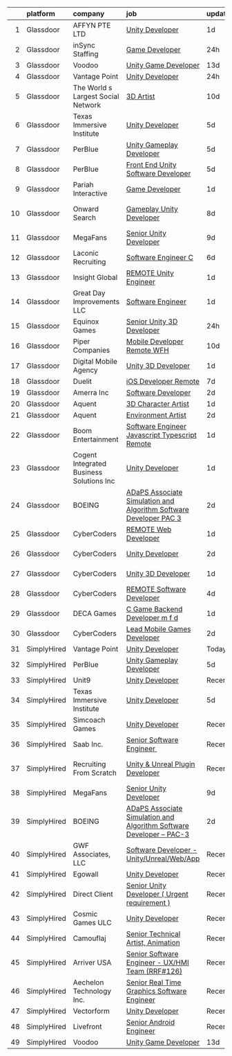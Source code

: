

|    | platform    | company                                  | job                                                                                                                                                                                                                                                                                                                                                                                                                                                                                                                                                                                                                                                                                                                                                                                                                                                                                                                                                                                                                                                                                                                                                                                                                                                                                                                                                                                                | update_time   | location                    |
|---:|:------------|:-----------------------------------------|:---------------------------------------------------------------------------------------------------------------------------------------------------------------------------------------------------------------------------------------------------------------------------------------------------------------------------------------------------------------------------------------------------------------------------------------------------------------------------------------------------------------------------------------------------------------------------------------------------------------------------------------------------------------------------------------------------------------------------------------------------------------------------------------------------------------------------------------------------------------------------------------------------------------------------------------------------------------------------------------------------------------------------------------------------------------------------------------------------------------------------------------------------------------------------------------------------------------------------------------------------------------------------------------------------------------------------------------------------------------------------------------------------|:--------------|:----------------------------|
|  1 | Glassdoor   | AFFYN PTE  LTD                           | [Unity Developer](https://www.glassdoor.com/partner/jobListing.htm?pos=124&ao=1136043&s=58&guid=00000181285355e4bee125ab98a47cfe&src=GD_JOB_AD&t=SR&vt=w&cs=1_07630c58&cb=1654238959447&jobListingId=1007910100781&jrtk=3-0-1g4k56lgjq6lp801-1g4k56lh1mfoh800-aa5aa916dd6afc97-)                                                                                                                                                                                                                                                                                                                                                                                                                                                                                                                                                                                                                                                                                                                                                                                                                                                                                                                                                                                                                                                                                                                   | 1d            | Marina, CA                  |
|  2 | Glassdoor   | inSync Staffing                          | [Game Developer](https://www.glassdoor.com/partner/jobListing.htm?pos=111&ao=1110586&s=58&guid=00000181285355e4bee125ab98a47cfe&src=GD_JOB_AD&t=SR&vt=w&ea=1&cs=1_31abbd30&cb=1654238959446&jobListingId=1007913781792&cpc=451933188B21919D&jrtk=3-0-1g4k56lgjq6lp801-1g4k56lh1mfoh800-f45c933cf78fb912--6NYlbfkN0DkPptDrJXidHbiX_cAZqY1TBO6BcohTQUDFYyXRozAXCnWqtX7QyrzcYv9EndguHUMe5e34G5hqJZCj02yAPsjPLvd4PCBbkdH4hI0Pw6Js5fALosYwq-iJdXZokEfU_p6rf-wUBC7DY-8EKPNlH_JMkMmIOFqW98OX8rBvFbe0Ulta90BhOBptMFUSl3GLS0a_9GezNDfMZJGPiXgox-TffaxjH8rsiIEyefNaxNBOQIRGGiOgkiG3yQeTR5zED9-N4MurPowAEc-gSitJ4gwQcPt0aea8CUoT-QE_eitB4_hi075tqz9a28ebRbYdoQUzWaUCdkOpnH-eVK8PwJSfYV-l53EE3ZKZX1IsB7BG_Q6rmYtWNZ09gmBFrAO0XZDZNMLilkMrPv2OT_F7q9Ptx9WbJwLjJ8BoIZPJkwzQntjp6yUaa8yRyTF7G3ax-Stod_2wlymVleQZw23b6lbVkPnDuzCK0az8dPnE-YphkLnQaBDBq8_u1lplKeFhfW8v4gEUZ-VljEGUY8UhHCm)                                                                                                                                                                                                                                                                                                                                                                                                                                                                                                                          | 24h           | Remote                      |
|  3 | Glassdoor   | Voodoo                                   | [Unity Game Developer](https://www.glassdoor.com/partner/jobListing.htm?pos=122&ao=1136043&s=58&guid=00000181285355e4bee125ab98a47cfe&src=GD_JOB_AD&t=SR&vt=w&cs=1_526a9908&cb=1654238959447&jobListingId=1007879736673&jrtk=3-0-1g4k56lgjq6lp801-1g4k56lh1mfoh800-37642d3b2d11987d-)                                                                                                                                                                                                                                                                                                                                                                                                                                                                                                                                                                                                                                                                                                                                                                                                                                                                                                                                                                                                                                                                                                              | 13d           | Remote                      |
|  4 | Glassdoor   | Vantage Point                            | [Unity Developer](https://www.glassdoor.com/partner/jobListing.htm?pos=101&ao=1110586&s=58&guid=00000181285355e4bee125ab98a47cfe&src=GD_JOB_AD&t=SR&vt=w&ea=1&cs=1_dbd6d7e3&cb=1654238959444&jobListingId=1007914513475&cpc=4050D81B60456B41&jrtk=3-0-1g4k56lgjq6lp801-1g4k56lh1mfoh800-5f6a5bb7afd8a25d--6NYlbfkN0DeXU0vMxLyKhfauY-dgUBa_3v1DHLtGGo4EP_Dl8CiY1CXhE0AlsdbVFi217QXqMdGX8XpZwd7dli5QRl1Ybi3GhgSx4ylGhhmjTDgpErIlSRa1iJ5CgUBp1W_usxbU2HYzItYJoxx_Pvc9NvwccUiQ4D8QAxNiQOXwI-TWHFzrcXifay3jPkPkfyL_1sQOG8Fvdf6JhLLHA9dZfnanXOoRu4a1X8aNnlo1IoG5rzzYz7xQwF2IkJ58KuDR-uR_jlE807AEPhE4Q_GO0Nhz7gTUD5TrA3RwszkXMhnGNQDO2sWLqfBhM24SbDaAInXqBV8Jbs8qPUYKREH4o6t4al932AbZgshSPO1kr0YoyywMheY9nlOpq8ZIy8hYqFOtaMZYbaZaw-PMAvbVe2m5-ztQ9IB3lxUHS9Pk1pS_ylYTgSAvvloXy23W86eyqUJ-Pjz1bKcpdxZlvWqHQ1a5VDT0zBg3H3fYvQYWnXZbi8DXEhBpJYtZGkjZy4gPcvjZBhym9axKtsm4A%3D%3D)                                                                                                                                                                                                                                                                                                                                                                                                                                                                                                                             | 24h           | Remote                      |
|  5 | Glassdoor   | The World s Largest Social Network       | [3D Artist](https://www.glassdoor.com/partner/jobListing.htm?pos=118&ao=1110586&s=58&guid=00000181285355e4bee125ab98a47cfe&src=GD_JOB_AD&t=SR&vt=w&ea=1&cs=1_2a8f2554&cb=1654238959447&jobListingId=1007887320014&cpc=9908D8D4413DBB8A&jrtk=3-0-1g4k56lgjq6lp801-1g4k56lh1mfoh800-5a9b5b0777c65463--6NYlbfkN0DSgjPPcnEdvoK3uuxfISLALE6pB1FR7YSHOr_tSg5_QGIhoz_2VqUepdcKLBLI_zS2blUDbD7HHtjy1zKC_nmU-WXsTEr0zUGrzPJlaAdyCnT4m7SFmb2u7B4QI22uFENgKBdGeJpQrBaDSPonRTJFynOiHdeaKH7RCKR4zL4zhEfeWF35rSkYXYlj1R9iHWFFcbGsOnjlVx8gnrn83PZDKrM-R0qIW3zREDvpN29C9cLm9sycqtadIsoYmM2f8wV8SKts2TLwK9_ZzrmNeI_IVUU4FL2Y-MVZ9Ra9IptOBXXoPUS2LCrrQCyuaiCCkjHcvr8nQY3pc8LW_C1NBvFWnKAd9InvoAKcz6VZA-8xMvKwaCSVKPjORtai5dNgoTW4HoF-ObkwX2laXE9IHq86EvyTBOvL3f_Kn54m0IbTPkLCKDHh1ZeD2g7RhOaedE1OT1-3p49JlvyuUUjY4dKmjkaFKzfpRGdI8N2aWkAlsg-fJB52mD6pT8TVMeevGnZDYocxvx3_ji4EYCcHU6szINcyE_cgQ6E4J8DD4J-F_YMmG0B-AquoRSb_h7mgpWXomZyN-oKCjw%3D%3D)                                                                                                                                                                                                                                                                                                                                                                                                                                                                   | 10d           | Menlo Park, CA              |
|  6 | Glassdoor   | Texas Immersive Institute                | [Unity Developer](https://www.glassdoor.com/partner/jobListing.htm?pos=119&ao=1136043&s=58&guid=00000181285355e4bee125ab98a47cfe&src=GD_JOB_AD&t=SR&vt=w&ea=1&cs=1_796471fa&cb=1654238959447&jobListingId=1007900253279&jrtk=3-0-1g4k56lgjq6lp801-1g4k56lh1mfoh800-36c1e5a380a31356-)                                                                                                                                                                                                                                                                                                                                                                                                                                                                                                                                                                                                                                                                                                                                                                                                                                                                                                                                                                                                                                                                                                              | 5d            | Remote                      |
|  7 | Glassdoor   | PerBlue                                  | [Unity Gameplay Developer](https://www.glassdoor.com/partner/jobListing.htm?pos=121&ao=1136043&s=58&guid=00000181285355e4bee125ab98a47cfe&src=GD_JOB_AD&t=SR&vt=w&ea=1&cs=1_7a08ad81&cb=1654238959447&jobListingId=1007900012660&jrtk=3-0-1g4k56lgjq6lp801-1g4k56lh1mfoh800-593582ce072f9faa-)                                                                                                                                                                                                                                                                                                                                                                                                                                                                                                                                                                                                                                                                                                                                                                                                                                                                                                                                                                                                                                                                                                     | 5d            | Madison, WI                 |
|  8 | Glassdoor   | PerBlue                                  | [Front End Unity Software Developer](https://www.glassdoor.com/partner/jobListing.htm?pos=123&ao=1136043&s=58&guid=00000181285355e4bee125ab98a47cfe&src=GD_JOB_AD&t=SR&vt=w&ea=1&cs=1_2d1681c6&cb=1654238959447&jobListingId=1007900012677&jrtk=3-0-1g4k56lgjq6lp801-1g4k56lh1mfoh800-256a94bc436b735d-)                                                                                                                                                                                                                                                                                                                                                                                                                                                                                                                                                                                                                                                                                                                                                                                                                                                                                                                                                                                                                                                                                           | 5d            | Madison, WI                 |
|  9 | Glassdoor   | Pariah Interactive                       | [Game Developer](https://www.glassdoor.com/partner/jobListing.htm?pos=104&ao=1110586&s=58&guid=00000181285355e4bee125ab98a47cfe&src=GD_JOB_AD&t=SR&vt=w&ea=1&cs=1_dd66ad64&cb=1654238959445&jobListingId=1007910497616&cpc=81AAE51C33FDE227&jrtk=3-0-1g4k56lgjq6lp801-1g4k56lh1mfoh800-4d2685c642961731--6NYlbfkN0BBGG9LMNqL16EzDx9S3nKk4b6IwprgSJginr0DZD_oW-LxatidhHjS4P3_5EjShmhzwsonSR2_V2F8JMWJbwjba8XWc5lwGNhNl4SNeOpHYBRFuSPhRIt78DK3aF4WVE-4y1fkn_xFbWj6yS-mZSJPHrU9M6MHJOf6odO2OrWxSU9hPiLT1c1Xr2svOeZ8ktt30rEVDa07TEbZr0sUGjxNTowAu1AyDH71ygoYNwE83iC9yMi5jPO0hAm13XjlBrb8fz5xiowOdJd_1YgP1VD-j4_3XxeSMuEHxjxJYffk43jIA4yPNPTnemwaOgVfqC0GZyMBqnrsQ1xcYZTEALu2TTwGYfOEPiKQ0cg5oBrcZno7xOhubVWHS68ta0kcPZaHRoGniM9O3rIAwfEWFhjLOxfklzF6GwbaDqo0tS6YCpC5dTiToPpSpRMCH3gYOTZUlFuCClWVIf3gO34C85ZAmsI8Vlwqk-Su1y6kebWi9d2JS6JL23gYjZ1sX9PPloLsa83l0ROlQQ%3D%3D)                                                                                                                                                                                                                                                                                                                                                                                                                                                                                                                              | 1d            | Brooklyn, NY                |
| 10 | Glassdoor   | Onward Search                            | [Gameplay Unity Developer](https://www.glassdoor.com/partner/jobListing.htm?pos=116&ao=1110586&s=58&guid=00000181285355e4bee125ab98a47cfe&src=GD_JOB_AD&t=SR&vt=w&cs=1_2eac3cc0&cb=1654238959446&jobListingId=1007892491440&cpc=AC285F3A3ECA6BB0&jrtk=3-0-1g4k56lgjq6lp801-1g4k56lh1mfoh800-604ec7c89dc00296--6NYlbfkN0B7YoEZZ2QAGDyEGGmBPAUWSHc1Mt3sMCn9FehKcWA3w0R0aH9tn_iPRPZmwuOkWsw66kNGM0BlqXSZ4xyJaYDjvZgbCZWBkYIzGWY2nu3DcjBGMO3tZN6ViFnuXTmYnBqcKsGG3AjiyS8hp-XMjd9EmGDp9HruRT-R-rnhg5ItCjnjTdWjk6j8r5izYvqRP6RNnZFFdSCRusvVeloHONmbj7xJHJQFW-yvsRE6OxmhZMJE_C2blfvlBQltfqTIMcgKB1fOTIlQf_90z59r4rlYx6NjLR0EP50rJOYkyMl-CmqR2hS7a211-hefHkZhHLVK4q5_C2U_S1GQVcWNBp47ZEUZJPrHuQrLYlXlUG6EGUmROhxT1For2DuCeGTit7UgvGgV7sX4QolxCZF5X0FsrUCJv7z6cQmsyBd-yqhIrlVCMviWCIFoEVASPAtKOf4j9xMbvzxJZ8ibcSN1RsEUqlAwX-ZY323HWhTcz1ShVSQCNH7ly3FFr9Zb5-oZgCImXuUrM7qRA8cfmHliUx8nlaceDQaiXrJbl-VhuAvksXYC-RK75oGIFuxYzjznQJyV4oJR-naSiGlDMewUOrKvPL-sRhw2gK0CdiB3-vI9hFd4MVmPTP3-Wwg_c9kqaYZhuY81pkZhX3zGNPXYpCXMf_nQjiINpxz10j1UIHvjZ_S3ehAzwgRlBoV0c8cdx9_1Ht9FUrOcOBd7_LfWPoO4GgMolXxPw7qM7HVcpsUWG5U--es_W2ioDsHO6_vmaAubESvNGaRumWNnTGFi4oQ1sdMsNxdyX8x0Z-XyOhjriuXndjzydSgKj_8YAgWWXdhYuiyOUI8HaBHApu9G6oDmhOomUKSsxBRyw_nYjvAQWmbLvMQKzu88fN5miMGfQWsV8JJWRuc8x_uS_Iw8zP46GCa5RcozSweZ0FqMQO06YIHQcuei0IVrwdrM7teVCWVGSLqPxnbHd82GB4ia0X8USgwVKjOZU4dwtwXTjWWgr_Tyxrmsjzu1)                     | 8d            | San Francisco, CA           |
| 11 | Glassdoor   | MegaFans                                 | [Senior Unity Developer](https://www.glassdoor.com/partner/jobListing.htm?pos=127&ao=1136043&s=58&guid=00000181285355e4bee125ab98a47cfe&src=GD_JOB_AD&t=SR&vt=w&ea=1&cs=1_30ec7a25&cb=1654238959447&jobListingId=1007890065982&jrtk=3-0-1g4k56lgjq6lp801-1g4k56lh1mfoh800-7494c105188b1235-)                                                                                                                                                                                                                                                                                                                                                                                                                                                                                                                                                                                                                                                                                                                                                                                                                                                                                                                                                                                                                                                                                                       | 9d            | Remote                      |
| 12 | Glassdoor   | Laconic Recruiting                       | [Software Engineer  C   ](https://www.glassdoor.com/partner/jobListing.htm?pos=106&ao=1110586&s=58&guid=00000181285355e4bee125ab98a47cfe&src=GD_JOB_AD&t=SR&vt=w&ea=1&cs=1_bb10e995&cb=1654238959445&jobListingId=1007899482942&cpc=7AD1D84939BBEEF3&jrtk=3-0-1g4k56lgjq6lp801-1g4k56lh1mfoh800-d3d5f11a58f05af0--6NYlbfkN0DdJbhHBYXEWBLZdlxQXj7QWc-IkEPIf_iUNPDm2ENCvRHUS7W1up0zPBxDpmq6uAtdH4NL6Tm1UwnrV7kFFCnByOLNCf28EAHMyAKzR60nL1ukxPLfOTq0gqYGMzvn0fWcViRrRuISyudvTj-a-fXWbP5bFxtD-HymbWGzvwdEoc-35d-rPFjbo9zx8oKVBoWuHycHa7sa7E8OLt7CvZdD30Bl_z9aQXHP08Wo3-nkngq2VGbekSnwxNX4Gh9CxJAkBUEYOhDDke5ytravtinvncl4F-5TvGmIyAQlo1YbFPuTS-aRP1DELH5JQr4mvnwo3YkK0XFOkXhkFbbp6rVq5iKPqKwtzSvYVQkqd10CEEEgStm7uMxdLQiyBUzPwL0QVIBra4xsr5-ZQHAX7ZdHl4kJic2J2nn2XBqUX2fXLIoZ4LqwstGLIsCK6IuWv2vvJPlRS5FVSONirQBREhFajyX6QHKJn3dFA5TdkMAP2bbnn0B5faiymsMZKp6llNEWGHmLUllKCQ%3D%3D)                                                                                                                                                                                                                                                                                                                                                                                                                                                                                                                     | 6d            | Remote                      |
| 13 | Glassdoor   | Insight Global                           | [REMOTE Unity Engineer](https://www.glassdoor.com/partner/jobListing.htm?pos=117&ao=1110586&s=58&guid=00000181285355e4bee125ab98a47cfe&src=GD_JOB_AD&t=SR&vt=w&cs=1_7f1adc09&cb=1654238959446&jobListingId=1007909793749&cpc=F41FEAB56D215062&jrtk=3-0-1g4k56lgjq6lp801-1g4k56lh1mfoh800-23fc2363979a054e--6NYlbfkN0BKkHZu3wF05EeDimN_p6sYpKCMArvwa95YdH7UpkaBCqc7l59Erwqcl6jKZ7tqOrxmefIRXxWnyeBbFRn6G6RcUVOV2IBPUD-fLG3BjzGcxXwK6QKuYGoeR5bzwx1WDg0eD_g4A7Mkea2uiBidZ5jEaP8d-sMZHMfHuBFa6Y9wmDjpnaKwwa3MfpLdfceVuZWNg-I0gs7Ud5HN4a3WfLJlntOZwar6djUdpju0houmO6iohVIwHxlCqCIjQrzKATHXKHRngj18dWg8gHmE8ulmV180oQ0sHQakzxoGSPp40l2HpGvvPQ1fF6ZGxAdq2GXEd5leTxEw267keFmsvYlA-U2p69fbv3ma2XW62YgZqupujYoq5Ttw9OENLXAG0zkOPBLwB9DQj80qSdJG8Tjwdbi0NEbLZxD9YbrkD5uF77JafpgjY7eZWPpobj99zUxq32hhEtLuK2Cs8iEo8MzrQ-JWkwyQOgOBDJ6ZKlf8Bw%3D%3D)                                                                                                                                                                                                                                                                                                                                                                                                                                                                                                                                                            | 1d            | Seattle, WA                 |
| 14 | Glassdoor   | Great Day Improvements  LLC              | [Software Engineer](https://www.glassdoor.com/partner/jobListing.htm?pos=105&ao=1110586&s=58&guid=00000181285355e4bee125ab98a47cfe&src=GD_JOB_AD&t=SR&vt=w&ea=1&cs=1_53f2574d&cb=1654238959445&jobListingId=1007910002571&cpc=CBEBA1A9D941894A&jrtk=3-0-1g4k56lgjq6lp801-1g4k56lh1mfoh800-40cf293fc832ad20--6NYlbfkN0DepSkZmd9etZKs9S0d-ba81MIsflNkxo8CMrzwVlxGKffwqYv9KSbY3YwSy8mr7qlfKwrpX1tGqAlMGHTKG5vdKhOnd7RQ5bu16nVWAuYedxR-0CxS_1Ve_JpQikDryyVfIBwZZfoTgaFWcniccyaYXz07bZD5z8oKazK65AeHSgMt-sQ6ufvPpsxZoHIOi48UJ574VwxUBHz_eYMcZTM1vrCpo-_n3yVgWTxAd1Ry7SqLgW16wS-5VOeUzjHPzTSZaytiuYMnFDcBPIVnZUOoTUJXmXcVtMcP-Ajtecbd1VGdpxZnUGR9QHhS5plfnuXMW_Iu8YXPrRDIiw6IES4ZxOf0yBGNXOza1XyhJIQ53pSD4oK8XsDTXHUBAvoW29MFr_FtBwRk4Qz4LMPBmJgA51oSylJxi4ySu1LFKBOxOFbhcN3cE65_yChhjYr_m4pvGXfYENrG01jXgQrkuyB6pWeD_X9IcNfPFRNILbz7QwMFct4qIV3nENomWamWdGf47MT3AEtbTw%3D%3D)                                                                                                                                                                                                                                                                                                                                                                                                                                                                                                                           | 1d            | Remote                      |
| 15 | Glassdoor   | Equinox Games                            | [Senior Unity 3D Developer](https://www.glassdoor.com/partner/jobListing.htm?pos=128&ao=1136043&s=58&guid=00000181285355e4bee125ab98a47cfe&src=GD_JOB_AD&t=SR&vt=w&ea=1&cs=1_afa0f470&cb=1654238959448&jobListingId=1007913510960&jrtk=3-0-1g4k56lgjq6lp801-1g4k56lh1mfoh800-2dd5ffe0e222d743-)                                                                                                                                                                                                                                                                                                                                                                                                                                                                                                                                                                                                                                                                                                                                                                                                                                                                                                                                                                                                                                                                                                    | 24h           | Remote                      |
| 16 | Glassdoor   | Piper Companies                          | [Mobile Developer   Remote  WFH](https://www.glassdoor.com/partner/jobListing.htm?pos=130&ao=1136043&s=58&guid=00000181285355e4bee125ab98a47cfe&src=GD_JOB_AD&t=SR&vt=w&cs=1_5c4a8c55&cb=1654238959448&jobListingId=1007886424421&jrtk=3-0-1g4k56lgjq6lp801-1g4k56lh1mfoh800-c0c12294601b41eb-)                                                                                                                                                                                                                                                                                                                                                                                                                                                                                                                                                                                                                                                                                                                                                                                                                                                                                                                                                                                                                                                                                                    | 10d           | Remote                      |
| 17 | Glassdoor   | Digital Mobile Agency                    | [Unity 3D Developer](https://www.glassdoor.com/partner/jobListing.htm?pos=120&ao=1136043&s=58&guid=00000181285355e4bee125ab98a47cfe&src=GD_JOB_AD&t=SR&vt=w&ea=1&cs=1_b10a0ed1&cb=1654238959447&jobListingId=1007909713890&jrtk=3-0-1g4k56lgjq6lp801-1g4k56lh1mfoh800-b2b1a5f14e6f4c14-)                                                                                                                                                                                                                                                                                                                                                                                                                                                                                                                                                                                                                                                                                                                                                                                                                                                                                                                                                                                                                                                                                                           | 1d            | Remote                      |
| 18 | Glassdoor   | Duelit                                   | [iOS Developer  Remote ](https://www.glassdoor.com/partner/jobListing.htm?pos=129&ao=1136043&s=58&guid=00000181285355e4bee125ab98a47cfe&src=GD_JOB_AD&t=SR&vt=w&ea=1&cs=1_58cd4bc7&cb=1654238959453&jobListingId=1007896669062&jrtk=3-0-1g4k56lgjq6lp801-1g4k56lh1mfoh800-a75a15999271123a-)                                                                                                                                                                                                                                                                                                                                                                                                                                                                                                                                                                                                                                                                                                                                                                                                                                                                                                                                                                                                                                                                                                       | 7d            | Remote                      |
| 19 | Glassdoor   | Amerra  Inc                              | [Software Developer](https://www.glassdoor.com/partner/jobListing.htm?pos=103&ao=1110586&s=58&guid=00000181285355e4bee125ab98a47cfe&src=GD_JOB_AD&t=SR&vt=w&ea=1&cs=1_ea3bbcd1&cb=1654238959445&jobListingId=1007906243841&cpc=01C0F35AFA5AA31B&jrtk=3-0-1g4k56lgjq6lp801-1g4k56lh1mfoh800-9ef227baf8ffa14c--6NYlbfkN0DeXU0vMxLyKhfauY-dgUBa_3v1DHLtGGo4EP_Dl8CiY1CXhE0AlsdbvIoezSfW94spN6Ttfkb_yGvEIuDXlmH8iiEKaQq0ylP4UWG1IEj-UcbCqKSdk3RcrQp0hMOrRFerS8Ytf7BLHGls7PPJxL-OJIGWDN2ygDkNbOCQ58A40a9bB_nzKJAAnVgn7er6Ik9LeA5QB-COfUu0m3Pul3TTTB_AMhEIg4prFfXOJQA0GsEOQxu3lTmVRd8w3ALWg-sVoDQHYQR3X9TA7T_3YsRp-lfcErh8eOn8zvL5roksG83tZhwVeAuajKuzYDR5H4ekPhhusXPOdhZkKSCmATvY1OH8JXx9iizwniiSXXPJgsbBJY1qhYG6Kr9aqECQ9lNyaG5qz0YXrT8G-JBWrp1dJkJg8mURmXOLqEFeMNoZbjFBhO-upEGQZJM3JR6PjyE3E0BAsR5xOPiz0z-MLL7iwne1WUCzxDGx0OPTbezsA6pdEzfGbPXAAbCl_XMyIJs%3D)                                                                                                                                                                                                                                                                                                                                                                                                                                                                                                                                        | 2d            | Houston, TX                 |
| 20 | Glassdoor   | Aquent                                   | [3D Character Artist](https://www.glassdoor.com/partner/jobListing.htm?pos=113&ao=1110586&s=58&guid=00000181285355e4bee125ab98a47cfe&src=GD_JOB_AD&t=SR&vt=w&cs=1_d32e3253&cb=1654238959446&jobListingId=1007910638049&cpc=A65DF3A704A48F9B&jrtk=3-0-1g4k56lgjq6lp801-1g4k56lh1mfoh800-01d3868224cf982a--6NYlbfkN0DMrcEu7yrtATojKJA7cEzGQ3FdRGWLh0CZQInL4ECGI9gD0Wolx9R2EDT7B77c2cQCGXmLzE_DBeQlxJeUIWvAnAHkOXzgMr07M3spQUynBUIWDeSpa5qFq52O0DWjTAGoWTdAh0pntGmrzsPf6w_OR8XfQ-c1UUYqWdlYBozRNb95-u6ExmTqoZZFy6k06UIbgy2f3JYAyfSFT5YFK2GwxIFAgp7bRxR6twPZsUT_SGOnS3R9FtC3FcDpSX3mp6OqvB8DojFv60PiooBnY4UpXpNIazGYgm5Sqt2KUf8vaYB6-xJnst1-ka5MrvHqP84As2iy3t9-RMMhG_bhed4A01KN-W7he9xYqipkyOHvOTPLcz3QIruK40OVCeMXompi0_X4lynGJE63GNkT1jcCf_FF3c6ip25U4YHLSNxcZBdqAaMG47YQm4cGBbPGbSbMhP4QZBH2yA%3D%3D)                                                                                                                                                                                                                                                                                                                                                                                                                                                                                                                                                                                              | 1d            | Remote                      |
| 21 | Glassdoor   | Aquent                                   | [Environment Artist](https://www.glassdoor.com/partner/jobListing.htm?pos=109&ao=1110586&s=58&guid=00000181285355e4bee125ab98a47cfe&src=GD_JOB_AD&t=SR&vt=w&cs=1_e12e548a&cb=1654238959445&jobListingId=1007906892372&cpc=FA84DF7EA1EC2398&jrtk=3-0-1g4k56lgjq6lp801-1g4k56lh1mfoh800-a7bcf7ed044bcf69--6NYlbfkN0DMrcEu7yrtATojKJA7cEzGQ3FdRGWLh0CZQInL4ECGI9gD0Wolx9R2EDT7B77c2cR4LIoMt5uMnFVmRC2EzO45GaVc0D2zkN4M0P7xql3e0d-nOHr3O6AlMAhNXrbs1OaN-ik08156ANKrmTIq7mmfNkjSAjiAX8pgKqjdYB82Sf-RvWjvWf27T_ktCtvncrFrJ-tQB0NDvUOlCFJHe2NkKyTIOxH26Vl8gb1iV0Mr42K6rKjhKSbfHFa8wuHSXPDbIeG6RFkOQxSxUvPizWzLVK0KBYf_7CKQ3DLN_PzbXv5_-vUM6az-EArgH7u2BzyObR754d__MlPNT1rXB1y-NFQ9HFaWW2ZKS6Db7YP4ws7D0HKZIsLNq1CKTNLtbzb52pyE2YK5zVvaXg2Y18aICyDz5ojeV5Jz50Hod5hnmp0gZLl4IuibkBexdhHA7NU3W3O8x9f1Ww%3D%3D)                                                                                                                                                                                                                                                                                                                                                                                                                                                                                                                                                                                               | 2d            | Remote                      |
| 22 | Glassdoor   | Boom Entertainment                       | [Software Engineer   Javascript   Typescript   Remote](https://www.glassdoor.com/partner/jobListing.htm?pos=110&ao=1110586&s=58&guid=00000181285355e4bee125ab98a47cfe&src=GD_JOB_AD&t=SR&vt=w&cs=1_cf158e37&cb=1654238959445&jobListingId=1007910114200&cpc=334ABAF5D42DC775&jrtk=3-0-1g4k56lgjq6lp801-1g4k56lh1mfoh800-9b136a28b569ef77--6NYlbfkN0ALEJiboVHAlQP_0x4wwqprg0iVifP72Mr-d5262RMIPWoYYKneUHNvZpqyo5AO2RGZuEClONnk85L5XWAae-8lzWJzS0vqA4_gBMbzAvUlihNbe1ZrA53VuyRtEjfJH72BOtZk48S-BexzmVj_j8fYzagFfVNrTGv7zEf5jLeDtoQX3fJIOnuvGyDJu31i4h6M3qDCg6SAgpXKKQOc8Gn0yNJo5SxfDpitWjFn7ujFES2E8EA6bxH7seVCpxFZ5UgQ7oD_gll0TuiIK8R4Pyd3VejqJ_9lkWxcS7gFpB1-MuArczTeOVaSXqgCObe5nvMXjiNCvwbWCVlyuHGx_xlbiOOB_TyCiHiFx6f7p9ktmUI_MMeZP8fvWtd7T3Ts5SWvLJg6xi2UdJTSjQaFl9JPl06A-4xcgRcqoGCva719jXJaL_kk7kCSfq-71mscA7zsQdP9NBQht2Lu_OOhLQ7B)                                                                                                                                                                                                                                                                                                                                                                                                                                                                                                                                                         | 1d            | Remote                      |
| 23 | Glassdoor   | Cogent Integrated Business Solutions Inc | [Unity Developer](https://www.glassdoor.com/partner/jobListing.htm?pos=125&ao=1136043&s=58&guid=00000181285355e4bee125ab98a47cfe&src=GD_JOB_AD&t=SR&vt=w&ea=1&cs=1_5aa52d72&cb=1654238959447&jobListingId=1007910004926&jrtk=3-0-1g4k56lgjq6lp801-1g4k56lh1mfoh800-79357d7d37a0e3e7-)                                                                                                                                                                                                                                                                                                                                                                                                                                                                                                                                                                                                                                                                                                                                                                                                                                                                                                                                                                                                                                                                                                              | 1d            | Sunnyvale, CA               |
| 24 | Glassdoor   | BOEING                                   | [ADaPS Associate Simulation and Algorithm Software Developer   PAC 3](https://www.glassdoor.com/partner/jobListing.htm?pos=102&ao=1110586&s=58&guid=00000181285355e4bee125ab98a47cfe&src=GD_JOB_AD&t=SR&vt=w&cs=1_85411e1f&cb=1654238959444&jobListingId=1007906433489&cpc=4D489A1B82E31BBF&jrtk=3-0-1g4k56lgjq6lp801-1g4k56lh1mfoh800-f8dca3b017a53844--6NYlbfkN0BddK4H-tsabPiX3BvkwhvbvP4OkLNzlRX6egXJy9Hb11ERhvpR4KXHiUHMcjBK8m1q7eev3LQNr7SoLBgZBMalB0hh7GqvPLye1blhgr32HtahulW9k5YsvGQxPO1ZG9XY8tEx5CrmDyGfpjrIGdlBWNYrv2F1lJM7dqFF3rAWv4wfr7U3hgiuTrwFFwR3bqL9J7h-OoTCOamA8Q4cnyP4WsJBrLOgkgZR1C5MUqH8yDjaJLOi69QzxWWg4WRTwlmqmZsLGjqEAm546XkSJOvilo8JvaCNphn3xsc349glUjwBqOJkJE3dOOmsvX9llrPOhzB3BZZFNpd5aFHyUQIm6JVwN9JhFXOUN5zL5rAhPCxYiVuaidCg_mLY9QIYpJJOHNkCqAIBEZIBe5O5ETU4a1BpXEcqq0gMjNafwtzro_c-ubPPaH1reVfFfxb8fCs%3D)                                                                                                                                                                                                                                                                                                                                                                                                                                                                                                                                                            | 2d            | Huntsville, AL              |
| 25 | Glassdoor   | CyberCoders                              | [REMOTE Web Developer](https://www.glassdoor.com/partner/jobListing.htm?pos=115&ao=1110586&s=58&guid=00000181285355e4bee125ab98a47cfe&src=GD_JOB_AD&t=SR&vt=w&ea=1&cs=1_557f79c0&cb=1654238959447&jobListingId=1007910337608&cpc=FA84DF7EA1EC2398&jrtk=3-0-1g4k56lgjq6lp801-1g4k56lh1mfoh800-75c9fd0a0b95ffa5--6NYlbfkN0CpFJQzrgRR8WqXWK1qKKEqALWJw739KlKqr2H-MSI4eoBlI4EFrmor2FYZMP3muM3TXX6WUUAUQWQ9OcJLC4z2Tt3OL61gVC4Hxbji2yeim0lUOQjlay2mTY80lcZtexvcYu1uDbQIZnECZb5Ta_XKaN-4vvUIs0r6cKwCtf218INzBZspqiLzbeaYQvavFv4tSep_j06OCnb1mKKyOPFZa3cS_agY3UeW8lBnuSTgwGGWP1Cmye6hpF2SfeHXDu8qrz3gz2Bh8-Zs4s9X6e6Qv5JaZUZjomFm4hcbLFHjIl39xuBvSS6ug-NbdvRM5fhVvS74a1pRC0RSvXbuSlSSGv4D1TAlNOwBSYy8GkG5frhgFPB8-VLJJlEkuEq1FGFhmL5IyWN8mfSlnX64pEM27rLrjXRCP4mRrZz1OVNVwWT66y3k7p5dS8dXo9SsK79kz6z5pNEpCi4PW-wRlnEuT6Qk2rUkes2IJw1-SjU2fsz9mXX0n-HpuCbuujds0U-LW4wFvfM84lEAIy_xWrpk_3uAr6ZpVcFH0P9vsRCOCBQxKGHnON06HjlvidFsGrUnn17Q2-UWlUOLOMrinA_HAXEGsMm971KsHTTHy0FAZolYjiD3SY4gdKs2ChZgcZGi0OifD68c4YMjEQtPD6aqTx1QxzIVrnC76j7o8-3TqdJNKbMTaEAQd3BpHiVDyH14qtsm6X4lzdctTiIeBdDcrbk-h34-AsQPRb5tEzIpQNes6_OFbfgyencICqSUjBef9Cp3UIyk52dLxot6-x_RblwAeT1xdR6exfjSL0a8K-9dRYzyF7Ueuf8DDoes0cBjbsSl6OBVieHgEOmRth7aMv3VtYTPguxFwgBC_ePem6YBy8vkbdWwWHJBlyVPjMBfkUKryQrryId4XV5Ky-UEI82W3KL-XYxRDhhtyF3AxKw4lhcFP5zSOQrH4XZpY0dthq7L3YlP8JFbaf3rvgAl1a_8ocFEIElxyw5cRTuQXGUJ59qMMlQt)                    | 1d            | Atlanta, GA                 |
| 26 | Glassdoor   | CyberCoders                              | [Unity Developer](https://www.glassdoor.com/partner/jobListing.htm?pos=107&ao=1110586&s=58&guid=00000181285355e4bee125ab98a47cfe&src=GD_JOB_AD&t=SR&vt=w&ea=1&cs=1_1659725c&cb=1654238959446&jobListingId=1007906266639&cpc=32EE424DE2B657EB&jrtk=3-0-1g4k56lgjq6lp801-1g4k56lh1mfoh800-e43afbd21a54c998--6NYlbfkN0CpFJQzrgRR8WqXWK1qKKEqALWJw739KlKqr2H-MSI4eoBlI4EFrmor2FYZMP3muM03Um5swKT2wPxdQnzL-g9OP-y5is3fuZvXjnvdzmP1nCC1UXqOX3sGeOgqFmAfDSwFP1NP8UYOwIw_m5knHoLJbzWej40dgRQXZwhp0eGW7lwgIK4ED8K35ila37t0wURkrDoYGiBFQX5M0KxCsBFQ5c4mGJqdVImfqs51_poQOWX0S9Rrj1WBHIIzzFNmLMsgAwBQ6zU2GlRk5z42qXVowUM5zg67yFHAhEGczC5g1KeUfJjklfbrfJ1Hqrh1veGZEPAHNz0dJeMDWahswX4P_y67zFcXKHnT83J8dWgiSMSYjDNRiXC6_6txZC_t9veJgXk4mFzeAZmvG5LiD2fIoHwgoWV3lfPaxowfEHmvBdifQfAPPkqBasC4U_S9jm5EfFM_0y-hJaYP9805TWKyXFQI6GYDF_EzNOvnkapNR9uwx8egvWmgVfPk8IGhShetKOEGdTkhGl35wmbrOPvi0-5rM9sT1EwiUGfmVj7ewk-BPwDUbBQJjbtYNhWKjRK47ma5_leb4uwx4pQwq1owG5ibeAkyzn6FQTz971oZTChCqjDNPega6iGURO5OCUXtJi3cMKdU6P9BoNITxOlz_wCmgYjy1KIns00OtN8-xn6u_1OwDy3W9c5w0FhHhRNd-BjfYUKnJh_cs0IS9nit97BxatlbGgmYNWPKqh9wfGS-yDxgEWLp1NPcPkT9bfnx7rra3be5kPHoXcxkgCZxO2WpYTwI-khz6n0hayK1FOWosmGTqv-ePSr4dvUn8VyON4EZ3z2NCzJm4_p3Y4PNlNbFkyDf_TclPXSs_qaYd5ZypQ4K1KRmmpfU_uD-P3VjkNywHkbrZ0xuttaSMc2gi6Z5Ij9OMF8itz2mqCNOGv2pq2lKkYUkIOy3rEzusV0cuLqky7zTPGQL7xswPBv7Q7X2Hi2f5hE%3D)                                           | 2d            | West Palm Beach, FL         |
| 27 | Glassdoor   | CyberCoders                              | [Unity 3D Developer](https://www.glassdoor.com/partner/jobListing.htm?pos=108&ao=1110586&s=58&guid=00000181285355e4bee125ab98a47cfe&src=GD_JOB_AD&t=SR&vt=w&ea=1&cs=1_047320b6&cb=1654238959446&jobListingId=1007910345773&cpc=47CFDC01B3F81FAC&jrtk=3-0-1g4k56lgjq6lp801-1g4k56lh1mfoh800-9a20e9641637c9a4--6NYlbfkN0CpFJQzrgRR8WqXWK1qKKEqALWJw739KlKqr2H-MSI4eoBlI4EFrmor2FYZMP3muM3gKtSVVRGDvvrClVyOggM5xbj5W3kO_sCg4NG8z4Lpbwlwm9R2f-2lUWbizLbqAAsY_WPOqvzQ2AXTw4xu2rd__lBrzfY__D-1jlxQ1WE6zMlzzuAT9SXjhM9gM07D77IOrjVceHfpeEMR13zsb7nZmgxb3qZBDiJekwcVag4DQiNiD0zDOIQbaYoBiROCQ3JbVCF_r0K1v8jzht0AYPs_bXpIvRUySyIaV04Wf4l_pzUEpAjaDh_PndSjwi6SUkL6jnqgJ3zEp0EaR_HVzKKdTzZ42YJAjzhCqW24wLGRDFP073YPHdDLR4CtxHfyuixHUywHQ8JwFaPqWsQvAqd0LIlWvYLrayVq3xuQ9LbuYtPKirgZAWslD4pGkIRrbMrw1bL3ZOFuBLTjrIYeJRxverKLBS-zDndxmtsbStseWDibBYF_DHTu_VfevgpslH1_Q6WQb1OkaP-Bl8DXZbad-fVfsCm5CGEjl5cgt_0SQNKcDFfsSwTANQMMMYhfR5PwnEOn7QZP_mdslPRcIzxp3NzJkedIoiFyzpOg2B4QipgnMGaq9AWXkeNQjJRHYDYaQm4efMl35aXz-EHsj_kUTBLDS_O9io8qABadum7TEZmLLwpDTNjBTeGRnkhulTmE82qnCf8VYQdG3dBOiJ90y591fBuOqi2qPuqqe3AMX7fS-93ol4QMH-DTqJtIsewZQtFp2O8SYBbrfMm4kN9mwMabvSI44i8txg3kWJvJk_7GhFA5VqFa4S7Aao6urxijTb3Tv_B_rcOHGrkmRALBu2j2PKfK7X7OJ5IxQFy267Lzy8B4ruxAUHxJOO7OJExBKzdyHj5CjPk2jmZ66wbV62hvbp2nDNC2_e-Z2FT5CSYRYdP_WYaL8nKoPIIylhlkWvEAAkuvKf4C2wYnyn0ApBj5IE1K66M%3D)                                        | 1d            | Los Angeles, CA             |
| 28 | Glassdoor   | CyberCoders                              | [REMOTE Software Developer](https://www.glassdoor.com/partner/jobListing.htm?pos=112&ao=1110586&s=58&guid=00000181285355e4bee125ab98a47cfe&src=GD_JOB_AD&t=SR&vt=w&ea=1&cs=1_5aab2c5a&cb=1654238959446&jobListingId=1007900591547&cpc=B076152010A3B66C&jrtk=3-0-1g4k56lgjq6lp801-1g4k56lh1mfoh800-3c0e93382e327152--6NYlbfkN0CpFJQzrgRR8WqXWK1qKKEqALWJw739KlKqr2H-MSI4eoBlI4EFrmor2FYZMP3muM0cYoK_Iv-1NNBCsygTtXYSRjBtTH3pgCGW2MEUBJ0lW7Hx95prAY1jQULiC2IaVmbFaYQOlHy5qS1kQKHyQeH1ykZR00bwNDhI73AAU-Zl15Xb9DmmOj8P76eZMeViCoR2MgWpPmYOTgAd4mtPi6IoZzgV-18QTQZ6r_deIZ-j2Sux16Wlp-R9aMRYqor7xPCpR2aXL7hkXO89QWxb6xDalw6Y04CwaIQLkjyAG5sSwqvh_rtLd-L5JGYru_idx5BNxp82r8d4jxBajejEQQwBX3v7KGQRlOySSq7-pblrkMkZlVr0aw5HGPCogNMX3yDMQR0FC86vziC1QojzpUKdM3Qdn8vXVRgnAjRsqaZXACDEadN1AUb8V4BQBEHb-3M4_sgeG539khnYsWK5XSHwAzt607aA-XNsDKB1V4mGKseqRqSurIQtmBKKnbIOdYJBPj15zrYn-wrwLy3a4hLZEBJ2EHF09xKlMxnn3OxkWD05dRH7DXeRhjSFBjpROp5DfnWwbQg7nkbV6YoTv6YyI1nf1FhdnAg4Tn1I82Y2-qljKh0DW0towqkFm4RJ3IME46Chig9LybtgLateXpinZMZwn0UMWR_tlBP5zAaTJmpjbgzl0Wb8KAbxLVqf3tBai9Tn_bq6XHB-an7QfP-wG9PsXG8IqX4QX5paAzFG3IgCVEJhSdq7IsbM0Rq2haMWv0dBgq0cUZLhOHGeiFRd6X9oXnlqlSrgqI532udL4wVbGLsL7sB3KhsuIT3vrNWio3UVJI14hCZ57w6e4ujzCS8TQvFL_i4Nqy35T1Im2NZz8bNfJuM3PU4iuZr8GcdxhQ9EMwqgna_cHBmVHNGH4-YmiCz5h4IiDmuYy6ZyX0IipYTdX2A-e09HDqArIrowQgMWoWlv9agAPtuReqncoePwsGXJrp6Wff0pQc2db0yJbKFlSbhpwlnLoIkRbDw%3D) | 4d            | Tampa, FL                   |
| 29 | Glassdoor   | DECA Games                               | [C   Game Backend Developer  m f d ](https://www.glassdoor.com/partner/jobListing.htm?pos=126&ao=1136043&s=58&guid=00000181285355e4bee125ab98a47cfe&src=GD_JOB_AD&t=SR&vt=w&ea=1&cs=1_7ab37814&cb=1654238959447&jobListingId=1007909537508&jrtk=3-0-1g4k56lgjq6lp801-1g4k56lh1mfoh800-2a87eb901b24d72b-)                                                                                                                                                                                                                                                                                                                                                                                                                                                                                                                                                                                                                                                                                                                                                                                                                                                                                                                                                                                                                                                                                           | 1d            | Remote                      |
| 30 | Glassdoor   | CyberCoders                              | [Lead Mobile Games Developer](https://www.glassdoor.com/partner/jobListing.htm?pos=114&ao=1110586&s=58&guid=00000181285355e4bee125ab98a47cfe&src=GD_JOB_AD&t=SR&vt=w&ea=1&cs=1_ffa7b778&cb=1654238959447&jobListingId=1007906266677&cpc=B076152010A3B66C&jrtk=3-0-1g4k56lgjq6lp801-1g4k56lh1mfoh800-ecc44ffe6024aca0--6NYlbfkN0CpFJQzrgRR8WqXWK1qKKEqALWJw739KlKqr2H-MSI4eoBlI4EFrmor2FYZMP3muM03Um5swKT2wO9gm4H-1OGPGvgxX1HCtJyBPpXrdNaFHif8Q9aGJ0RVmqb-bFfKTAMDt5udTLht6JIcpzaJQYM8kKplZ-sL2Pg8_Rj8bXsMa7V9nSqENtq4Q1mQyac-1CQt5eqAzcMX4pMx9y1BDDgk_N_MMaTBvdWkp6GDvT2d0FtXJQJSV4lo4ReoN5apThjZplAI19zh77tZgXz-RsJmXB85bfhDd1mJ2YTeBuMncLZRrES09ZMm_gq0EDBAh0Qbc3xYEOeCEtIraNBzzsG7oqzcz17rcnKnWtGowzleIwQRYfrtV-EGUPh9YMAmvY8m4xG_xixn6upQyIBHOMQlMSVWj9166UHtqAjr9MSeQg4XG7KhbDF5ew0n0Gr-6uB7rAWpFTVxyWzNsTlgJqmdovFvrscEWYQOXcqToNht7DW-VZFU2ZJ-hurSH23Qn0eKskw3GH81XmwjEwSjs_s9Zcb8VAEycMkY-C6ySs42OtGj0D9CH4tvqzmVrWklX4wtg4FsIHYsdPN-rxiiK7U1xj75qNJKiqsd_7h4Ehk3Zko_YPCzFCd5vk0anhG4lGgjPzPSEGUisBpi5uos-FfCiEwFNLGN-pRwJJY6bsLQdOO44EaH6XKRWBuqU5mcrg4Tcp7ViCitGO0O9FKppfVPjDUQIDp--gJtIRs889480O1EFbmx4t-1hgd580FaKWj1Q6CePMKmPVBpTi5V95LPK8wEteat-XZ3xZeB15OAIUjO66BYT6nz2uujfJ9B1t8scCTLz7Hwb40Qd9sTD9cvnnU-SANbG9zaqQMY9NpQa7t4t9D5ggqnMCSWJTtx_1eEvO_kXKCKSGxiHPmqIeApTX3CyvalGFbQu13-4XoZ63lDjxVQfn8wwscRVOpAYXtJsYgcPgi5eBG1KGa095OnYHL6Suhf7swuG_PyGDmUKg%3D%3D)                 | 2d            | Atlanta, GA                 |
| 31 | SimplyHired | Vantage Point                            | [Unity Developer](https://www.simplyhired.com/job/fM4_I5BnYWvdT3taZ34Qt-ubJdiY7Azkm7HYm5OYr9GJgmjFZbrPog?q=unity+developer)                                                                                                                                                                                                                                                                                                                                                                                                                                                                                                                                                                                                                                                                                                                                                                                                                                                                                                                                                                                                                                                                                                                                                                                                                                                                        | Today         | Remote                      |
| 32 | SimplyHired | PerBlue                                  | [Unity Gameplay Developer](https://www.simplyhired.com/job/IvJ7ES8GB1R925LAdC8lK1VepFLtDvBmrVSMSjeokxhRrOY2A_Zetg?q=unity+developer)                                                                                                                                                                                                                                                                                                                                                                                                                                                                                                                                                                                                                                                                                                                                                                                                                                                                                                                                                                                                                                                                                                                                                                                                                                                               | 5d            | Madison, WI                 |
| 33 | SimplyHired | Unit9                                    | [Unity Developer](https://www.simplyhired.com/job/y-Xlli23tahWEHyOjsWynMj-4bQiKCIV7aRRBICMzN3Yog9PCTXh3Q?q=unity+developer)                                                                                                                                                                                                                                                                                                                                                                                                                                                                                                                                                                                                                                                                                                                                                                                                                                                                                                                                                                                                                                                                                                                                                                                                                                                                        | Recently      | Remote                      |
| 34 | SimplyHired | Texas Immersive Institute                | [Unity Developer](https://www.simplyhired.com/job/xsx4ESwUMkdjW7C0uYGMcHDZ2mGpny2HahBniUJtGFO86Bd48YzTXA?q=unity+developer)                                                                                                                                                                                                                                                                                                                                                                                                                                                                                                                                                                                                                                                                                                                                                                                                                                                                                                                                                                                                                                                                                                                                                                                                                                                                        | 5d            | Remote                      |
| 35 | SimplyHired | Simcoach Games                           | [Unity Developer](https://www.simplyhired.com/job/HvzMGg-3Iheg5u5SNr-68jjmeRQtd0-P51tzK93OdCIdVG2uWrAUvw?q=unity+developer)                                                                                                                                                                                                                                                                                                                                                                                                                                                                                                                                                                                                                                                                                                                                                                                                                                                                                                                                                                                                                                                                                                                                                                                                                                                                        | Recently      | Pittsburgh, PA              |
| 36 | SimplyHired | Saab Inc.                                | [Senior Software Engineer ﻿](https://www.simplyhired.com/job/XGxxSbi_pQmghBTdNfKG3BCaBxwKkfnYwjhpRjm-rIVPcxLAmzaDCg?q=unity+developer)                                                                                                                                                                                                                                                                                                                                                                                                                                                                                                                                                                                                                                                                                                                                                                                                                                                                                                                                                                                                                                                                                                                                                                                                                                                             | Recently      | Remote                      |
| 37 | SimplyHired | Recruiting From Scratch                  | [Unity & Unreal Plugin Developer](https://www.simplyhired.com/job/mqOwSkVXIyaPKt9vB3AC6hZ2CIcDQuZU28BuF2xQxW43xA06fxCHNg?q=unity+developer)                                                                                                                                                                                                                                                                                                                                                                                                                                                                                                                                                                                                                                                                                                                                                                                                                                                                                                                                                                                                                                                                                                                                                                                                                                                        | Recently      | Milwaukee, WI +90 locations |
| 38 | SimplyHired | MegaFans                                 | [Senior Unity Developer](https://www.simplyhired.com/job/_N-AnJVnnUnoVqzcUQrXvAMXaYDLvReFUIVIbMm9iQma2PqCPs2H3w?q=unity+developer)                                                                                                                                                                                                                                                                                                                                                                                                                                                                                                                                                                                                                                                                                                                                                                                                                                                                                                                                                                                                                                                                                                                                                                                                                                                                 | 9d            | Remote                      |
| 39 | SimplyHired | BOEING                                   | [ADaPS Associate Simulation and Algorithm Software Developer – PAC-3](https://www.simplyhired.com/job/oY3dm9jkjpFp2vklmzI1qxSwShELhgxzaGTMnaVKnie9kgYPP4hqPw?q=unity+developer)                                                                                                                                                                                                                                                                                                                                                                                                                                                                                                                                                                                                                                                                                                                                                                                                                                                                                                                                                                                                                                                                                                                                                                                                                    | 2d            | Huntsville, AL              |
| 40 | SimplyHired | GWF Associates, LLC                      | [Software Developer - Unity/Unreal/Web/App](https://www.simplyhired.com/job/YEcslJTXNxqad2O9X9_5XjgeQnyJyE1ynPDtOtUBNxvpl0RTOaZFwg?q=unity+developer)                                                                                                                                                                                                                                                                                                                                                                                                                                                                                                                                                                                                                                                                                                                                                                                                                                                                                                                                                                                                                                                                                                                                                                                                                                              | Recently      | New Jersey                  |
| 41 | SimplyHired | Egowall                                  | [Unity Developer](https://www.simplyhired.com/job/DUdmseFkCkGd9iHJwoIs1mbk6fU-rOZQEL-8ishPyee3587oZ36Q9A?q=unity+developer)                                                                                                                                                                                                                                                                                                                                                                                                                                                                                                                                                                                                                                                                                                                                                                                                                                                                                                                                                                                                                                                                                                                                                                                                                                                                        | Recently      | Remote                      |
| 42 | SimplyHired | Direct Client                            | [Senior Unity Developer ( Urgent requirement )](https://www.simplyhired.com/job/1QfgWgrdSn-JS9vF1SPpVC5X-znRlH3s-fIq-Sms1iD_u-qtJkZASA?q=unity+developer)                                                                                                                                                                                                                                                                                                                                                                                                                                                                                                                                                                                                                                                                                                                                                                                                                                                                                                                                                                                                                                                                                                                                                                                                                                          | Recently      | Remote                      |
| 43 | SimplyHired | Cosmic Games ULC                         | [Unity Developer](https://www.simplyhired.com/job/CQzxQOkk46Im4OnpbVinFCu4NyKxfGwPF2Ii1tlAbmPZC0vBzOyOGw?q=unity+developer)                                                                                                                                                                                                                                                                                                                                                                                                                                                                                                                                                                                                                                                                                                                                                                                                                                                                                                                                                                                                                                                                                                                                                                                                                                                                        | Recently      | Remote                      |
| 44 | SimplyHired | Camouflaj                                | [Senior Technical Artist, Animation](https://www.simplyhired.com/job/8iH_bsG573jnOjp7p57BnGlp-wXuxvrHJoYajPdmaXL3EGloExwCZg?q=unity+developer)                                                                                                                                                                                                                                                                                                                                                                                                                                                                                                                                                                                                                                                                                                                                                                                                                                                                                                                                                                                                                                                                                                                                                                                                                                                     | Recently      | Remote                      |
| 45 | SimplyHired | Arriver USA                              | [Senior Software Engineer - UX/HMI Team (RRF#126)](https://www.simplyhired.com/job/pzBjS-shw--T8KHjNG9CWZQdpxj1pC2BhUwwbrPwDe1HlRS446LhKA?q=unity+developer)                                                                                                                                                                                                                                                                                                                                                                                                                                                                                                                                                                                                                                                                                                                                                                                                                                                                                                                                                                                                                                                                                                                                                                                                                                       | Recently      | Novi, MI                    |
| 46 | SimplyHired | Aechelon Technology Inc.                 | [Senior Real Time Graphics Software Engineer](https://www.simplyhired.com/job/rcdIZu0u86YflWDJtkQswNVvTN3B-3L7qF5--HTYfTqZ6vl6sJ-lpA?q=unity+developer)                                                                                                                                                                                                                                                                                                                                                                                                                                                                                                                                                                                                                                                                                                                                                                                                                                                                                                                                                                                                                                                                                                                                                                                                                                            | Recently      | Overland Park, KS           |
| 47 | SimplyHired | Vectorform                               | [Unity Developer](https://www.simplyhired.com/job/Y-lwuRPv52-7OMCTN1P0OnDUz5X9Dx0dunctrkPGMbDdNCpeFCOmrA?q=unity+developer)                                                                                                                                                                                                                                                                                                                                                                                                                                                                                                                                                                                                                                                                                                                                                                                                                                                                                                                                                                                                                                                                                                                                                                                                                                                                        | Recently      | Remote                      |
| 48 | SimplyHired | Livefront                                | [Senior Android Engineer](https://www.simplyhired.com/job/GGVyAgw3pv4PFvKHhCtYhqdXeCe0mbTzB4BZAFQ70JAI3wp9enrU2A?q=unity+developer)                                                                                                                                                                                                                                                                                                                                                                                                                                                                                                                                                                                                                                                                                                                                                                                                                                                                                                                                                                                                                                                                                                                                                                                                                                                                | Recently      | Minneapolis, MN             |
| 49 | SimplyHired | Voodoo                                   | [Unity Game Developer](https://www.simplyhired.com/job/5rGxmQu08y_TGPLAYkSkZT_T9DUJt2Yd7jfS-FcibGdTMw1OidJCcw?q=unity+developer)                                                                                                                                                                                                                                                                                                                                                                                                                                                                                                                                                                                                                                                                                                                                                                                                                                                                                                                                                                                                                                                                                                                                                                                                                                                                   | 13d           | Remote                      |